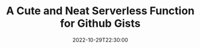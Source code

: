 ---
title: 'A Cute and Neat Serverless Function for Github Gists'
date: '2022-10-29T22:30:00'
tags: ['serverless', 'edge', 'dev']
draft: true
summary: 'Going in raw.'
---
